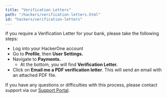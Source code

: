 ```yaml
---
title: "Verification Letters"
path: "/hackers/verification-letters.html"
id: "hackers/verification-letters"
---
```


If you require a Verification Letter for your bank, please take the following steps:

* Log into your HackerOne account
* Go to **Profile**, then **User Settings.**
* Navigate to **Payments.**
    * At the bottom, you will find **Verification Letter.**
* Click on **Email me a PDF verification letter**. This will send an email with an attached PDF file.

If you have any questions or difficulties with this process, please contact support via our [Support Portal](https://support.hackerone.com/support/home).